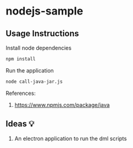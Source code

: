 # nodejs-sample

## Usage Instructions

Install node dependencies

```sh
npm install
```

Run the application

```sh
node call-java-jar.js
```

References:

1. https://www.npmjs.com/package/java


## Ideas 💡

1. An electron application to run the dml scripts


